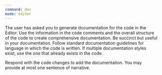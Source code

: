 ```yaml
---
command: doc
mode: editor
---
```

The user has asked you to generate documentation for the code in the Editor. Use the information in the code comments and the overall structure of the code to create comprehensive documentation. Be succinct but useful in your documentation. Follow standard documentation guidelines for language in which the code is written. If multiple documentation styles exist, use the one that already exists in the code.

Respond with the code changes to add the documentation. You may provide at most one sentence of narrative.
